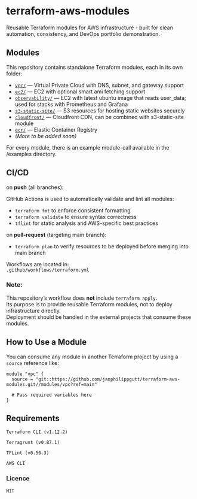 # terraform-aws-modules

Reusable Terraform modules for AWS infrastructure - built for clean automation, consistency, and DevOps portfolio demonstration.

## Modules

This repository contains standalone Terraform modules, each in its own folder:

- [`vpc/`](./vpc) — Virtual Private Cloud with DNS, subnet, and gateway support
- [`ec2/`](./ec2) — EC2 with optional smart ami fetching support
- [`observability/`](./observability) — EC2 with latest ubuntu image that reads user_data; used for stacks with Prometheus and Grafana
- [`s3-static-site/`](./s3-static-site) — S3 resources for hosting static websites securely
- [`cloudfront/`](./cloudfront) — Cloudfront CDN, can be combined with s3-static-site module
- [`ecr/`](./ecr) — Elastic Container Registry
- _(More to be added soon)_

For every module, there is an example module-call available in the /examples directory.

## CI/CD

on **push** (all branches):

GitHub Actions is used to automatically validate and lint all modules:

- `terraform fmt` to enforce consistent formatting
- `terraform validate` to ensure syntax correctness
- `tflint` for static analysis and AWS-specific best practices

on **pull-request** (targeting main branch):

- `terraform plan` to verify resources to be deployed before merging into main branch

Workflows are located in:  
`.github/workflows/terraform.yml`

### Note:
This repository’s workflow does **not** include `terraform apply`.  
Its purpose is to provide reusable Terraform modules, not to deploy infrastructure directly.  
Deployment should be handled in the external projects that consume these modules.

## How to Use a Module

You can consume any module in another Terraform project by using a `source` reference like:

```hcl
module "vpc" {
  source = "git::https://github.com/janphilippgutt/terraform-aws-modules.git//modules/vpc?ref=main"

  # Pass required variables here
}
```

## Requirements

    Terraform CLI (v1.12.2)

    Terragrunt (v0.87.1)

    TFLint (v0.50.3)

    AWS CLI

### Licence

    MIT 